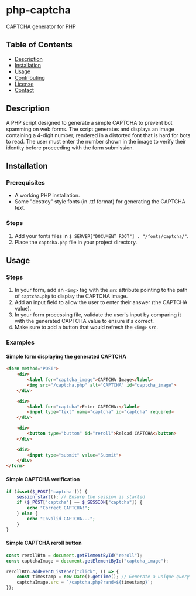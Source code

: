 # php-captcha

CAPTCHA generator for PHP

## Table of Contents

- [Description](#description)
- [Installation](#installation)
- [Usage](#usage)
- [Contributing](#contributing)
- [License](#license)
- [Contact](#contact)

## Description

A PHP script designed to generate a simple CAPTCHA to prevent bot spamming on web forms. The script generates and displays an image containing a 4-digit number, rendered in a distorted font that is hard for bots to read. The user must enter the number shown in the image to verify their identity before proceeding with the form submission.

## Installation

### Prerequisites

* A working PHP installation.
* Some "destroy" style fonts (in .ttf format) for generating the CAPTCHA text.

### Steps

1. Add your fonts files in `$_SERVER["DOCUMENT_ROOT"] . "/fonts/captcha/"`.
2. Place the `captcha.php` file in your project directory.

## Usage

### Steps

1. In your form, add an `<img>` tag with the `src` attribute pointing to the path of `captcha.php` to display the CAPTCHA image.
2. Add an input field to allow the user to enter their answer (the CAPTCHA value).
3. In your form processing file, validate the user's input by comparing it with the generated CAPTCHA value to ensure it's correct.
4. Make sure to add a button that would refresh the `<img>` `src`.

### Examples

#### Simple form displaying the generated CAPTCHA

```html
<form method="POST">
    <div>
        <label for="captcha_image">CAPTCHA Image</label>
        <img src="/captcha.php" alt="CAPTCHA" id="captcha_image">
    </div>

    <div>
        <label for="captcha">Enter CAPTCHA:</label>
        <input type="text" name="captcha" id="captcha" required>
    </div>

    <div>
        <button type="button" id="reroll">Reload CAPTCHA</button>
    </div>

    <div>
        <input type="submit" value="Submit">
    </div>
</form>
```

#### Simple CAPTCHA verification

```php
if (isset($_POST['captcha'])) {
    session_start(); // Ensure the session is started
    if ($_POST['captcha'] == $_SESSION["captcha"]) {
        echo "Correct CAPTCHA!";
    } else {
        echo "Invalid CAPTCHA...";
    }
}
```

#### Simple CAPTCHA reroll button

```javascript
const rerollBtn = document.getElementById("reroll");
const captchaImage = document.getElementById("captcha_image");

rerollBtn.addEventListener("click", () => {
    const timestamp = new Date().getTime(); // Generate a unique query parameter to prevent caching
    captchaImage.src = `/captcha.php?rand=${timestamp}`;
});
```

